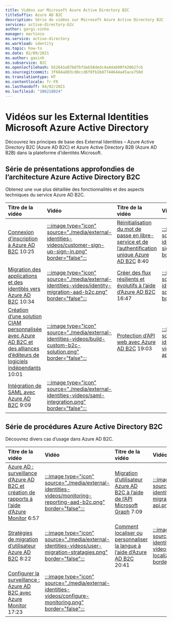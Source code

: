 ```yaml
---
title: Vidéos sur Microsoft Azure Active Directory B2C
titleSuffix: Azure AD B2C
description: Série de vidéos sur Microsoft Azure Active Directory B2C
services: active-directory-b2c
author: gargi-sinha
manager: martinco
ms.service: active-directory
ms.workload: identity
ms.topic: how-to
ms.date: 02/09/2021
ms.author: gasinh
ms.subservice: B2C
ms.openlocfilehash: b52641e87b07bfdab58dedc4a4dab90f420627cb
ms.sourcegitcommit: 3f684a803cd0ccd6f0fb1b87744644a45ace750d
ms.translationtype: HT
ms.contentlocale: fr-FR
ms.lasthandoff: 04/02/2021
ms.locfileid: "106218824"
---
```

# <a name="microsoft-azure-active-directory-external-identities-videos"></a>Vidéos sur les External Identities Microsoft Azure Active Directory

Découvrez les principes de base des External Identities – Azure Active Directory B2C (Azure AD B2C) et Azure Active Directory B2B (Azure AD B2B) dans la plateforme d’identités Microsoft.


## <a name="azure-active-directory-b2c-architecture-deep-dive-series"></a>Série de présentations approfondies de l’architecture Azure Active Directory B2C

Obtenez une vue plus détaillée des fonctionnalités et des aspects techniques du service Azure AD B2C.


| Titre de la vidéo    | Vidéo     |  Titre de la vidéo     | Vidéo |
|:------|:------|:------|:------|
|[Connexion d’inscription à Azure AD B2C](https://www.youtube.com/watch?v=c8rN1ZaR7wk&list=PL3ZTgFEc7LyuJ8YRSGXBUVItCPnQz3YX0&index=6&t=2s) 10:25       | [:::image type="icon" source="./media/external-identities-videos/customer-sign-up-sign-in.png" border="false":::](https://www.youtube.com/watch?v=c8rN1ZaR7wk&list=PL3ZTgFEc7LyuJ8YRSGXBUVItCPnQz3YX0&index=6)  | [Réinitialisation du mot de passe en libre-service et de l’authentification unique Azure AD B2C](https://www.youtube.com/watch?v=kRV-7PSLK38&list=PL3ZTgFEc7LyuJ8YRSGXBUVItCPnQz3YX0&index=7) 8:40       | [:::image type="icon" source="./media/external-identities-videos/single-sign-on.png" border="false":::](https://www.youtube.com/watch?v=kRV-7PSLK38&list=PL3ZTgFEc7LyuJ8YRSGXBUVItCPnQz3YX0&index=7) |
| [Migration des applications et des identités vers Azure AD B2C](https://www.youtube.com/watch?v=Xw_YwSJmhIQ&list=PL3ZTgFEc7LyuJ8YRSGXBUVItCPnQz3YX0&index=9) 10:34       | [:::image type="icon" source="./media/external-identities-videos/identity-migration-aad-b2c.png" border="false":::](https://www.youtube.com/watch?v=Xw_YwSJmhIQ&list=PL3ZTgFEc7LyuJ8YRSGXBUVItCPnQz3YX0&index=9) | [Créer des flux résilients et évolutifs à l’aide d’Azure AD B2C](https://www.youtube.com/watch?v=8f_Ozpw9yTs&list=PL3ZTgFEc7LyuJ8YRSGXBUVItCPnQz3YX0&index=12) 16:47       | [:::image type="icon" source="./media/external-identities-videos/b2c-scalable-flows.png" border="false":::](https://www.youtube.com/watch?v=8f_Ozpw9yTs&list=PL3ZTgFEc7LyuJ8YRSGXBUVItCPnQz3YX0&index=12) |
| [Création d’une solution CIAM personnalisée avec Azure AD B2C et des alliances d’éditeurs de logiciels indépendants](https://www.youtube.com/watch?v=UZjiGDD0wa8&list=PL3ZTgFEc7LyuJ8YRSGXBUVItCPnQz3YX0&index=8) 10:01       | [:::image type="icon" source="./media/external-identities-videos/build-custom-b2c-solution.png" border="false":::](https://www.youtube.com/watch?v=UZjiGDD0wa8&list=PL3ZTgFEc7LyuJ8YRSGXBUVItCPnQz3YX0&index=8) | [Protection d’API web avec Azure AD B2C](https://www.youtube.com/watch?v=wuUu71RcsIo&list=PL3ZTgFEc7LyuJ8YRSGXBUVItCPnQz3YX0&index=10) 19:03       | [:::image type="icon" source="./media/external-identities-videos/protecting-web-apis.png" border="false":::](https://www.youtube.com/watch?v=wuUu71RcsIo&list=PL3ZTgFEc7LyuJ8YRSGXBUVItCPnQz3YX0&index=10) |
| [Intégration de SAML avec Azure AD B2C](https://www.youtube.com/watch?v=r2TIVBCm7v4&list=PL3ZTgFEc7LyuJ8YRSGXBUVItCPnQz3YX0&index=11) 9:09       | [:::image type="icon" source="./media/external-identities-videos/saml-integration.png" border="false":::](https://www.youtube.com/watch?v=r2TIVBCm7v4&list=PL3ZTgFEc7LyuJ8YRSGXBUVItCPnQz3YX0&index=11) |

## <a name="azure-active-directory-b2c-how-to-series"></a>Série de procédures Azure Active Directory B2C

Découvrez divers cas d’usage dans Azure AD B2C.

|  Titre de la vidéo   | Vidéo  |  Titre de la vidéo     | Vidéo  |
|:------|:------|:------|:------|
|[Azure AD : surveillance d’Azure AD B2C et création de rapports à l’aide d’Azure Monitor](https://www.youtube.com/watch?v=Mu9GQy-CbXI&list=PL3ZTgFEc7LyuJ8YRSGXBUVItCPnQz3YX0&index=1) 6:57       | [:::image type="icon" source="./media/external-identities-videos/monitoring-reporting-aad-b2c.png" border="false":::](https://www.youtube.com/watch?v=Mu9GQy-CbXI&list=PL3ZTgFEc7LyuJ8YRSGXBUVItCPnQz3YX0&index=1) | [Migration d’utilisateur Azure AD B2C à l’aide de l’API Microsoft Graph](https://www.youtube.com/watch?v=9BRXBtkBzL4&list=PL3ZTgFEc7LyuJ8YRSGXBUVItCPnQz3YX0&index=5) 7:09       | [:::image type="icon" source="./media/external-identities-videos/user-migration-msgraph-api.png" border="false":::](https://www.youtube.com/watch?v=9BRXBtkBzL4list=PL3ZTgFEc7LyuJ8YRSGXBUVItCPnQz3YX0&index=5) |
| [Stratégies de migration d’utilisateur Azure AD B2C](https://www.youtube.com/watch?v=lCWR6PGUgz0&list=PL3ZTgFEc7LyuJ8YRSGXBUVItCPnQz3YX0&index=2) 8:22       | [:::image type="icon" source="./media/external-identities-videos/user-migration-stratagies.png" border="false":::](https://www.youtube.com/watch?v=lCWR6PGUgz0&list=PL3ZTgFEc7LyuJ8YRSGXBUVItCPnQz3YX0&index=2) | [Comment localiser ou personnaliser la langue à l’aide d’Azure AD B2C](https://www.youtube.com/watch?v=yqrX5_tA7Ms&list=PL3ZTgFEc7LyuJ8YRSGXBUVItCPnQz3YX0&index=13) 20:41       | [:::image type="icon" source="./media/external-identities-videos/language-localization.png" border="false":::](https://www.youtube.com/watch?v=yqrX5_tA7Ms&list=PL3ZTgFEc7LyuJ8YRSGXBUVItCPnQz3YX0&index=13) | 
|[Configurer la surveillance : Azure AD B2C avec Azure Monitor](https://www.youtube.com/watch?v=tF2JS6TGc3g&list=PL3ZTgFEc7LyuJ8YRSGXBUVItCPnQz3YX0&index=14) 17:23    | [:::image type="icon" source="./media/external-identities-videos/configure-monitoring.png" border="false":::](https://www.youtube.com/watch?v=tF2JS6TGc3g&list=PL3ZTgFEc7LyuJ8YRSGXBUVItCPnQz3YX0&index=14) |
